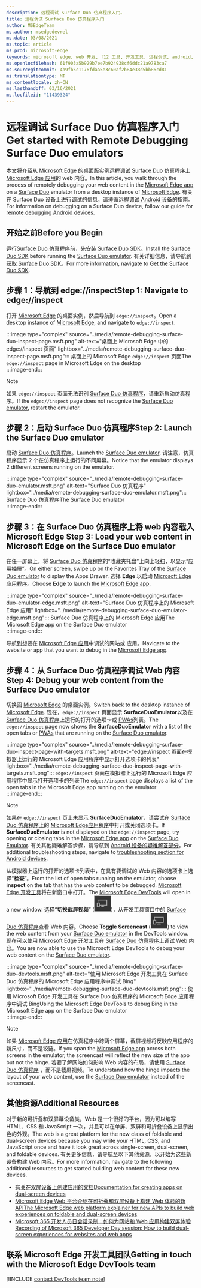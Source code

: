 ```yaml
---
description: 远程调试 Surface Duo 仿真程序入门。
title: 远程调试 Surface Duo 仿真程序入门
author: MSEdgeTeam
ms.author: msedgedevrel
ms.date: 03/08/2021
ms.topic: article
ms.prod: microsoft-edge
keywords: microsoft edge, web 开发, f12 工具, 开发工具, 远程调试, android, surface duo
ms.openlocfilehash: 61f903a5b929b7ee7b924938cf6ddc21a9783ca7
ms.sourcegitcommit: 4b9fb5c1176fdaa5e3c60af2b84e38d5bb86cd81
ms.translationtype: MT
ms.contentlocale: zh-CN
ms.lasthandoff: 03/16/2021
ms.locfileid: "11439324"
---
```

# <a name="get-started-with-remote-debugging-surface-duo-emulators"></a><span data-ttu-id="febb6-104">远程调试 Surface Duo 仿真程序入门</span><span class="sxs-lookup"><span data-stu-id="febb6-104">Get started with Remote Debugging Surface Duo emulators</span></span>  

<span data-ttu-id="febb6-105">本文将介绍从 [Microsoft Edge][MicrosoftEdge] 的桌面版实例远程调试 [Surface Duo][MicrosoftSurfaceDevicesSurfaceDuo] 仿真程序上 [Microsoft Edge 应用][GooglePlayStoreAppsComMicrosoftEmmx]的 web 内容。</span><span class="sxs-lookup"><span data-stu-id="febb6-105">In this article, you walk through the process of remotely debugging your web content in the [Microsoft Edge app][GooglePlayStoreAppsComMicrosoftEmmx] on a [Surface Duo][MicrosoftSurfaceDevicesSurfaceDuo] emulator from a desktop instance of [Microsoft Edge][MicrosoftEdge].</span></span>  <span data-ttu-id="febb6-106">有关在 Surface Duo 设备上进行调试的信息，请遵循[远程调试 Android 设备][DevtoolsRemoteDebuggingMain]的指南。</span><span class="sxs-lookup"><span data-stu-id="febb6-106">For information on debugging on a Surface Duo device, follow our guide for [remote debugging Android devices][DevtoolsRemoteDebuggingMain].</span></span>  

## <a name="before-you-begin"></a><span data-ttu-id="febb6-107">开始之前</span><span class="sxs-lookup"><span data-stu-id="febb6-107">Before you Begin</span></span>

<span data-ttu-id="febb6-108">运行[Surface Duo 仿真程序][DualScreenAndroidUseEmulator]前，先安装 [Surface Duo SDK][MicrosoftDownload100847]。</span><span class="sxs-lookup"><span data-stu-id="febb6-108">Install the [Surface Duo SDK][MicrosoftDownload100847] before running the [Surface Duo emulator][DualScreenAndroidUseEmulator].</span></span>  <span data-ttu-id="febb6-109">有关详细信息，请导航到[获取 Surface Duo SDK][DualScreenAndroidGetDuoSdk]。</span><span class="sxs-lookup"><span data-stu-id="febb6-109">For more information, navigate to [Get the Surface Duo SDK][DualScreenAndroidGetDuoSdk].</span></span>  

## <a name="step-1-navigate-to-edgeinspect"></a><span data-ttu-id="febb6-110">步骤 1：导航到 edge://inspect</span><span class="sxs-lookup"><span data-stu-id="febb6-110">Step 1: Navigate to edge://inspect</span></span>  

<span data-ttu-id="febb6-111">打开 [Microsoft Edge][MicrosoftEdge] 的桌面实例，然后导航到 `edge://inspect`。</span><span class="sxs-lookup"><span data-stu-id="febb6-111">Open a desktop instance of [Microsoft Edge][MicrosoftEdge], and navigate to `edge://inspect`.</span></span>  

:::image type="complex" source="../media/remote-debugging-surface-duo-inspect-page.msft.png" alt-text="桌面上 Microsoft Edge 中的 edge://inspect 页面" lightbox="../media/remote-debugging-surface-duo-inspect-page.msft.png":::
   <span data-ttu-id="febb6-113">桌面上的 Microsoft Edge `edge://inspect` 页面</span><span class="sxs-lookup"><span data-stu-id="febb6-113">The `edge://inspect` page in Microsoft Edge on the desktop</span></span>  
:::image-end:::

> [!NOTE]
> <span data-ttu-id="febb6-114">如果 `edge://inspect` 页面无法识别 [Surface Duo 仿真程序][DualScreenAndroidUseEmulator]，请重新启动仿真程序。</span><span class="sxs-lookup"><span data-stu-id="febb6-114">If the `edge://inspect` page does not recognize the [Surface Duo emulator][DualScreenAndroidUseEmulator], restart the emulator.</span></span>  

## <a name="step-2-launch-the-surface-duo-emulator"></a><span data-ttu-id="febb6-115">步骤 2：启动 Surface Duo 仿真程序</span><span class="sxs-lookup"><span data-stu-id="febb6-115">Step 2: Launch the Surface Duo emulator</span></span>  

<span data-ttu-id="febb6-116">启动 [Surface Duo 仿真程序][DualScreenAndroidUseEmulator]。</span><span class="sxs-lookup"><span data-stu-id="febb6-116">Launch the [Surface Duo emulator][DualScreenAndroidUseEmulator].</span></span>  <span data-ttu-id="febb6-117">请注意，仿真程序显示 2 个在仿真程序上运行的不同屏幕。</span><span class="sxs-lookup"><span data-stu-id="febb6-117">Notice that the emulator displays 2 different screens running on the emulator.</span></span>  

:::image type="complex" source="../media/remote-debugging-surface-duo-emulator.msft.png" alt-text="Surface Duo 仿真程序" lightbox="../media/remote-debugging-surface-duo-emulator.msft.png":::
   <span data-ttu-id="febb6-119">Surface Duo 仿真程序</span><span class="sxs-lookup"><span data-stu-id="febb6-119">The Surface Duo emulator</span></span>  
:::image-end:::  

## <a name="step-3-load-your-web-content-in-microsoft-edge-on-the-surface-duo-emulator"></a><span data-ttu-id="febb6-120">步骤 3：在 Surface Duo 仿真程序上将 web 内容载入 Microsoft Edge </span><span class="sxs-lookup"><span data-stu-id="febb6-120">Step 3: Load your web content in Microsoft Edge on the Surface Duo emulator</span></span>  

<span data-ttu-id="febb6-121">在任一屏幕上，将 [Surface Duo 仿真程序][DualScreenAndroidUseEmulator]的“收藏夹托盘”上向上轻扫，以显示“应用抽屉”。</span><span class="sxs-lookup"><span data-stu-id="febb6-121">On either screen, swipe up on the Favorites Tray of the [Surface Duo emulator][DualScreenAndroidUseEmulator] to display the Apps Drawer.</span></span>  <span data-ttu-id="febb6-122">选择 **Edge** 以启动 [Microsoft Edge 应用程序][GooglePlayStoreAppsComMicrosoftEmmx]。</span><span class="sxs-lookup"><span data-stu-id="febb6-122">Choose **Edge** to launch the [Microsoft Edge app][GooglePlayStoreAppsComMicrosoftEmmx].</span></span>  

:::image type="complex" source="../media/remote-debugging-surface-duo-emulator-edge.msft.png" alt-text="Surface Duo 仿真程序上的 Microsoft Edge 应用" lightbox="../media/remote-debugging-surface-duo-emulator-edge.msft.png":::
   <span data-ttu-id="febb6-124">Surface Duo 仿真程序上的 Microsoft Edge 应用</span><span class="sxs-lookup"><span data-stu-id="febb6-124">The Microsoft Edge app on the Surface Duo emulator</span></span>  
:::image-end:::  

<span data-ttu-id="febb6-125">导航到想要在 [Microsoft Edge 应用][GooglePlayStoreAppsComMicrosoftEmmx]中调试的网站或 应用。</span><span class="sxs-lookup"><span data-stu-id="febb6-125">Navigate to the website or app that you want to debug in the [Microsoft Edge app][GooglePlayStoreAppsComMicrosoftEmmx].</span></span>  

## <a name="step-4-debug-your-web-content-from-the-surface-duo-emulator"></a><span data-ttu-id="febb6-126">步骤 4：从 Surface Duo 仿真程序调试 Web 内容</span><span class="sxs-lookup"><span data-stu-id="febb6-126">Step 4: Debug your web content from the Surface Duo emulator</span></span>  

<span data-ttu-id="febb6-127">切换回 [Microsoft Edge][MicrosoftEdge] 的桌面实例。</span><span class="sxs-lookup"><span data-stu-id="febb6-127">Switch back to the desktop instance of [Microsoft Edge][MicrosoftEdge].</span></span>  <span data-ttu-id="febb6-128">现在，`edge://inspect` 页面显示 **SurfaceDuoEmulator**以及在 [Surface Duo 仿真程序][DualScreenAndroidUseEmulator]上运行的打开的选项卡或 [PWAs][ProgressiveWebAppsIndex]列表。</span><span class="sxs-lookup"><span data-stu-id="febb6-128">The `edge://inspect` page now shows the **SurfaceDuoEmulator** with a list of the open tabs or [PWAs][ProgressiveWebAppsIndex] that are running on the [Surface Duo emulator][DualScreenAndroidUseEmulator].</span></span>  

:::image type="complex" source="../media/remote-debugging-surface-duo-inspect-page-with-targets.msft.png" alt-text="edge://inspect 页面在模拟器上运行的 Microsoft Edge 应用程序中显示打开选项卡的列表" lightbox="../media/remote-debugging-surface-duo-inspect-page-with-targets.msft.png":::
   <span data-ttu-id="febb6-130">`edge://inspect` 页面在模拟器上运行的 Microsoft Edge 应用程序中显示打开选项卡的列表</span><span class="sxs-lookup"><span data-stu-id="febb6-130">The `edge://inspect` page displays a list of the open tabs in the Microsoft Edge app running on the emulator</span></span>  
:::image-end:::  

> [!NOTE]
> <span data-ttu-id="febb6-131">如果在 `edge://inspect` 页上未显示 **SurfaceDuoEmulator**，请尝试在 [Surface Duo 仿真程序][DualScreenAndroidUseEmulator]上的 [Microsoft Edge应用程序][GooglePlayStoreAppsComMicrosoftEmmx]中打开或关闭选项卡。</span><span class="sxs-lookup"><span data-stu-id="febb6-131">If **SurfaceDuoEmulator** is not displayed on the `edge://inspect` page, try opening or closing tabs in the [Microsoft Edge app][GooglePlayStoreAppsComMicrosoftEmmx] on the [Surface Duo Emulator][DualScreenAndroidUseEmulator].</span></span>  <span data-ttu-id="febb6-132">有关其他疑难解答步骤，请导航到 [Android 设备的疑难解答部分][DevtoolsRemoteDebuggingIndexTroubleshootingDevtoolsIsNotDetectingAndroidDevice]。</span><span class="sxs-lookup"><span data-stu-id="febb6-132">For additional troubleshooting steps, navigate to [troubleshooting section for Android devices][DevtoolsRemoteDebuggingIndexTroubleshootingDevtoolsIsNotDetectingAndroidDevice].</span></span>  

<span data-ttu-id="febb6-133">从模拟器上运行的打开的选项卡列表中，在具有要调试的 Web 内容的选项卡上选择“**检查**”。</span><span class="sxs-lookup"><span data-stu-id="febb6-133">From the list of open tabs running on the emulator, choose **inspect** on the tab that has the web content to be debugged.</span></span>  <span data-ttu-id="febb6-134">[Microsoft Edge 开发工具][DevtoolsIndex]将在新窗口中打开。</span><span class="sxs-lookup"><span data-stu-id="febb6-134">The [Microsoft Edge DevTools][DevtoolsIndex] will open in a new window.</span></span>  <span data-ttu-id="febb6-135">选择“**切换截屏视频**” \(![切换截屏视频t](../media/toggle-screencast-icon.msft.png)\)，从开发工具窗口中的 [ Surface Duo 仿真程序][DualScreenAndroidUseEmulator]查看 Web 内容。</span><span class="sxs-lookup"><span data-stu-id="febb6-135">Choose **Toggle Screencast** \(![Toggle Screencast](../media/toggle-screencast-icon.msft.png)\) to view the web content from your [Surface Duo emulator][DualScreenAndroidUseEmulator] in the DevTools window.</span></span>  <span data-ttu-id="febb6-136">现在可以使用 Microsoft Edge 开发工具在 [Surface Duo 仿真程序][DualScreenAndroidUseEmulator]上调试 Web 内容。</span><span class="sxs-lookup"><span data-stu-id="febb6-136">You are now able to use the Microsoft Edge DevTools to debug your web content on the [Surface Duo emulator][DualScreenAndroidUseEmulator].</span></span>  

:::image type="complex" source="../media/remote-debugging-surface-duo-devtools.msft.png" alt-text="使用 Microsoft Edge 开发工具在 Surface Duo 仿真程序的 Microsoft Edge 应用程序中调试 Bing" lightbox="../media/remote-debugging-surface-duo-devtools.msft.png":::
   <span data-ttu-id="febb6-138">使用 Microsoft Edge 开发工具在 Surface Duo 仿真程序的 Microsoft Edge 应用程序中调试 Bing</span><span class="sxs-lookup"><span data-stu-id="febb6-138">Using the Microsoft Edge DevTools to debug Bing in the Microsoft Edge app on the Surface Duo emulator</span></span>  
:::image-end:::  

> [!NOTE]
> <span data-ttu-id="febb6-139">如果 [Microsoft Edge 应用][GooglePlayStoreAppsComMicrosoftEmmx]在仿真程序中跨两个屏幕，截屏视频将反映应用程序的新尺寸，而不是铰链。</span><span class="sxs-lookup"><span data-stu-id="febb6-139">If you span the [Microsoft Edge app][GooglePlayStoreAppsComMicrosoftEmmx] across both screens in the emulator, the screencast will reflect the new size of the app but not the hinge.</span></span>  <span data-ttu-id="febb6-140">若要了解网站如何影响 Web 内容的布局，请使用 [Surface Duo 仿真程序][DualScreenAndroidUseEmulator] ，而不是截屏视频。</span><span class="sxs-lookup"><span data-stu-id="febb6-140">To understand how the hinge impacts the layout of your web content, use the [Surface Duo emulator][DualScreenAndroidUseEmulator] instead of the screencast.</span></span>  

## <a name="additional-resources"></a><span data-ttu-id="febb6-141">其他资源</span><span class="sxs-lookup"><span data-stu-id="febb6-141">Additional Resources</span></span>  

<span data-ttu-id="febb6-142">对于新的可折叠和双屏幕设备类，Web 是一个很好的平台，因为可以编写 HTML、CSS 和 JavaScript 一次，并且可以在单屏、双屏和可折叠设备上显示出色的外观。</span><span class="sxs-lookup"><span data-stu-id="febb6-142">The web is a great platform for the new class of foldable and dual-screen devices because you may write your HTML, CSS, and JavaScript once and have it look great across single-screen, dual-screen, and foldable devices.</span></span>  <span data-ttu-id="febb6-143">有关更多信息，请导航至以下其他资源，以开始为这些新设备构建 Web 内容。</span><span class="sxs-lookup"><span data-stu-id="febb6-143">For more information, navigate to the following additional resources to get started building web content for these new devices.</span></span>  

*   [<span data-ttu-id="febb6-144">有关在双屏设备上创建应用的文档</span><span class="sxs-lookup"><span data-stu-id="febb6-144">Documentation for creating apps on dual-screen devices</span></span>][DualScreenIndex]  
*   [<span data-ttu-id="febb6-145">Microsoft Edge Web 平台介绍在可折叠和双屏设备上构建 Web 体验的新 API</span><span class="sxs-lookup"><span data-stu-id="febb6-145">The Microsoft Edge web platform explainer for new APIs to build web experiences on foldable and dual-screen devices</span></span>][GithubMicrosoftedgeMsedgeexplainersFoldablesExplainer]  
*   [<span data-ttu-id="febb6-146">Microsoft 365 开发人员日会话录制：如何为网站和 Web 应用构建双屏体验</span><span class="sxs-lookup"><span data-stu-id="febb6-146">Recording of Microsoft 365 Developer Day session: How to build dual-screen experiences for websites and web apps</span></span>][YoutubeDxrzwsqxpvc]  

## <a name="getting-in-touch-with-the-microsoft-edge-devtools-team"></a><span data-ttu-id="febb6-147">联系 Microsoft Edge 开发工具团队</span><span class="sxs-lookup"><span data-stu-id="febb6-147">Getting in touch with the Microsoft Edge DevTools team</span></span>  

[!INCLUDE [contact DevTools team note](../includes/contact-devtools-team-note.md)]  

<!-- links -->  

[DevtoolsIndex]: ../index.md "Microsoft Edge (Chromium) 开发工具 | Microsoft 文档"  
[ProgressiveWebAppsIndex]: ../../progressive-web-apps-chromium/index.md "Windows 应用上的渐进式 Web |Microsoft Docs"  
[DevtoolsRemoteDebuggingMain]: ./index.md "Android 设备远程调试入门 | Microsoft Docs"  
[DevtoolsRemoteDebuggingIndexTroubleshootingDevtoolsIsNotDetectingAndroidDevice]: ./index.md#troubleshooting-devtools-is-not-detecting-the-android-device "疑难解答：开发工具未检测 Android 设备 - Android 设备远程调试入门 | Microsoft Docs"  

[DualScreenIndex]: /dual-screen/index "为双屏设备创建应用 | Microsoft Docs"  
[DualScreenAndroidUseEmulator]: /dual-screen/android/use-emulator "使用 Surface Duo 仿真程序 | Microsoft Docs"  
[DualScreenAndroidGetDuoSdk]: /dual-screen/android/get-duo-sdk "获取 Surface Duo SDK | Microsoft Docs"  

[MicrosoftEdge]: https://www.microsoft.com/edge "推出新的 Microsoft Edge"  
[MicrosoftSurfaceDevicesSurfaceDuo]: https://www.microsoft.com/surface/devices/surface-duo "新 Surface Duo | Microsoft Surface"  
[MicrosoftDownload100847]: https://www.microsoft.com/download/details.aspx?id=100847 "下载 Surface Duo SDK 预览版 | Microsoft 下载中心"  

[GooglePlayStoreAppsComMicrosoftEmmx]: https://play.google.com/store/apps/details?id=com.microsoft.emmx "Microsoft Edge: Web Browser | GooglePlay"  

[GithubMicrosoftedgeMsedgeexplainersFoldablesExplainer]: https://github.com/MicrosoftEdge/MSEdgeExplainers/blob/master/Foldables/explainer.md "可折叠设备启发式体验的 Web 平台基元 - MicrosoftEdge/MSEdgeExplainers |GitHub"  

[YoutubeDxrzwsqxpvc]: https://youtu.be/DXrZWsqXPVc "如何为网站和 Web 应用构建双屏体验 | YouTube"  
